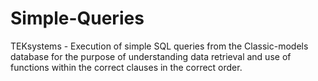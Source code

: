 # Simple-Queries
TEKsystems - Execution of simple SQL queries from the Classic-models database for the purpose of understanding data retrieval and use of functions within the correct clauses in the correct order.
